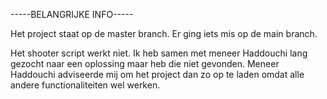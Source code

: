 
-----BELANGRIJKE INFO-----

Het project staat op de master branch. Er ging iets mis op de main branch.

Het shooter script werkt niet. Ik heb samen met meneer Haddouchi lang gezocht naar een oplossing maar heb die niet gevonden.
Meneer Haddouchi adviseerde mij om het project dan zo op te laden omdat alle andere functionaliteiten wel werken.
